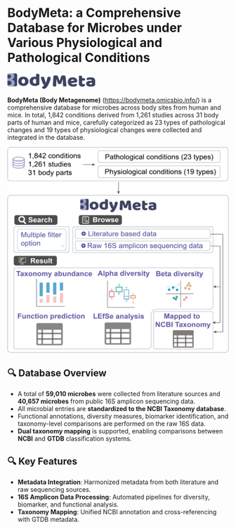 # BodyMeta: a Comprehensive Database for Microbes under Various Physiological and Pathological Conditions

<a href="https://bodymeta.omicsbio.info/"><img src="img/logo.png" alt="BodyMeta" width="200"></a>

**BodyMeta (Body Metagenome)** (https://bodymeta.omicsbio.info/) is a comprehensive database for microbes across body sites from human and mice. In total, 1,842 conditions derived from 1,261 studies across 31 body parts of human and mice, carefully categorized as 23 types of pathological changes and 19 types of physiological changes were collected and integrated in the database.

<a href="https://bodymeta.omicsbio.info/"><img src="img/fig1.png" alt="BodyMeta Overview" width="800"></a>



## 🔍 Database Overview

- A total of **59,010 microbes** were collected from literature sources and **40,657 microbes** from public 16S amplicon sequencing data.
- All microbial entries are **standardized to the NCBI Taxonomy database**.
- Functional annotations, diversity measures, biomarker identification, and taxonomy-level comparisons are performed on the raw 16S data.
- **Dual taxonomy mapping** is supported, enabling comparisons between **NCBI** and **GTDB** classification systems.



## 🔍  Key Features

- **Metadata Integration**: Harmonized metadata from both literature and raw sequencing sources.
- **16S Amplicon Data Processing**: Automated pipelines for diversity, biomarker, and functional analysis.
- **Taxonomy Mapping**: Unified NCBI annotation and cross-referencing with GTDB metadata.



